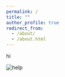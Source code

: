 ```yaml
---
permalink: /
title: ""
author_profile: true
redirect_from: 
  - /about/
  - /about.html
---
```


hi


![help](https://github.com/natpil/natpil.github.io/images/giphy.gif)
